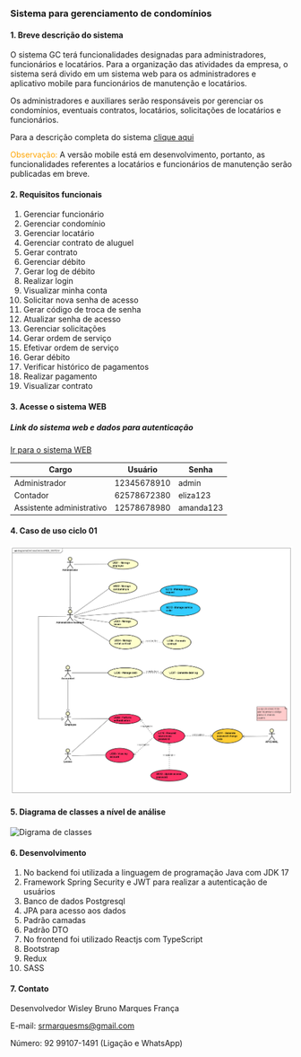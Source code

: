 ### Sistema para gerenciamento de condomínios

#### 1. Breve descrição do sistema
O sistema GC terá funcionalidades designadas para administradores, funcionários e locatários. Para a organização das atividades da empresa, o sistema será divido em um sistema web para os administradores e aplicativo mobile para funcionários de manutenção e locatários. 

Os administradores e auxiliares serão responsáveis por gerenciar os condomínios, eventuais contratos, locatários, solicitações de locatários e funcionários.

Para a descrição completa do sistema [clique aqui](https://github.com/brmsdi)

<font color="orange">Observação:</font> A versão mobile está em desenvolvimento, portanto, as funcionalidades referentes a locatários e funcionários de manutenção serão publicadas em breve. 

#### 2. Requisitos funcionais

1.	Gerenciar funcionário
2.	Gerenciar condomínio
3.	Gerenciar locatário
4.	Gerenciar contrato de aluguel
5.	Gerar contrato
6.	Gerenciar débito
7.  Gerar log de débito
8.	Realizar login
9.	Visualizar minha conta
10.	Solicitar nova senha de acesso
11.	Gerar código de troca de senha
12.	Atualizar senha de acesso
13.	Gerenciar solicitações
14.	Gerar ordem de serviço
15.	Efetivar ordem de serviço
16.	Gerar débito
17.	Verificar histórico de pagamentos
18.	Realizar pagamento
19.	Visualizar contrato

#### 3. Acesse o sistema WEB

##### Link do sistema web e dados para autenticação

[Ir para o sistema WEB](https://systemgc.netlify.app/)

| Cargo | Usuário | Senha |
|-------|----------|----------|
| Administrador | 12345678910 | admin | 
| Contador | 62578672380 | eliza123 |
| Assistente administrativo | 12578678980 | amanda123 |


#### 4. Caso de uso ciclo 01

![Caso de uso](frontend/src/assets/img/DIAGRAMACASODEUSO.png)


#### 5.	Diagrama de classes a nível de análise 

![Digrama de classes](https://media.discordapp.net/attachments/910896970275635223/980976407117181039/Diagramadeclasses.png?width=700&height=468)


#### 6.	Desenvolvimento

1. No backend foi utilizada a linguagem de programação Java com JDK 17
2. Framework Spring Security e JWT para realizar a autenticação de usuários
3. Banco de dados Postgresql
4. JPA para acesso aos dados
5. Padrão camadas
6. Padrão DTO 
7. No frontend foi utilizado Reactjs com TypeScript 
8. Bootstrap
9. Redux 
10. SASS

#### 7.	Contato

Desenvolvedor Wisley Bruno Marques França

E-mail: srmarquesms@gmail.com

Número: 92 99107-1491 (Ligação e WhatsApp)
